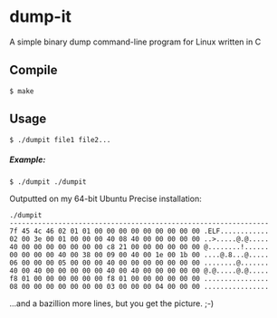 # dump-it
A simple binary dump command-line program for Linux written in C

## Compile
```
$ make
```

## Usage
```
$ ./dumpit file1 file2...
```

##### Example:
```
$ ./dumpit ./dumpit
```
Outputted on my 64-bit Ubuntu Precise installation:
```
./dumpit
----------------------------------------------------------------
7f 45 4c 46 02 01 01 00 00 00 00 00 00 00 00 00 .ELF............
02 00 3e 00 01 00 00 00 40 08 40 00 00 00 00 00 ..>.....@.@.....
40 00 00 00 00 00 00 00 c8 21 00 00 00 00 00 00 @........!......
00 00 00 00 40 00 38 00 09 00 40 00 1e 00 1b 00 ....@.8...@.....
06 00 00 00 05 00 00 00 40 00 00 00 00 00 00 00 ........@.......
40 00 40 00 00 00 00 00 40 00 40 00 00 00 00 00 @.@.....@.@.....
f8 01 00 00 00 00 00 00 f8 01 00 00 00 00 00 00 ................
08 00 00 00 00 00 00 00 03 00 00 00 04 00 00 00 ................
```
...and a bazillion more lines, but you get the picture.  ;-)
